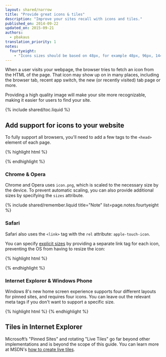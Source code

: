 ```yaml
---
layout: shared/narrow
title: "Provide great icons & tiles"
description: "Improve your sites recall with icons and tiles."
published_on: 2014-09-22
updated_on: 2015-09-21
authors:
  - pbakaus
translation_priority: 1
notes:
  fourtyeight:
    - "Icons sizes should be based on 48px, for example 48px, 96px, 144px and 192px"
---
```


<p class="intro">
When a user visits your webpage, the browser tries to fetch an icon from the 
HTML of the page. That icon may show up on in many places, including the
browser tab, recent app switch, the new (or recently visited) tab page or more.
</p>

Providing a high quality image will make your site more recognizable, making it
easier for users to find your site. 

{% include shared/toc.liquid %}

## Add support for icons to your website
To fully support all browsers, you'll need to add a few tags to the `<head>`
element of each page.

{% highlight html %}
<!-- icon in the highest resolution we need it for -->
<link rel="icon" sizes="192x192" href="icon.png">

<!-- reuse same icon for Safari -->
<link rel="apple-touch-icon" href="ios-icon.png">

<!-- multiple icons for IE -->
<meta name="msapplication-square310x310logo" content="icon_largetile.png">
{% endhighlight %}

### Chrome & Opera

Chrome and Opera uses `icon.png`, which is scaled to the necessary size by 
the device. To prevent automatic scaling, you can also provide additional 
sizes by specifying the `sizes` attribute.

{% include shared/remember.liquid title="Note" list=page.notes.fourtyeight %}

### Safari

Safari also uses the `<link>` tag with the `rel` attribute: `apple-touch-icon`.

You can specify [explicit sizes](https://developer.apple.com/library/ios/documentation/UserExperience/Conceptual/MobileHIG/IconMatrix.html#//apple_ref/doc/uid/TP40006556-CH27) 
by providing a separate link tag for each icon, preventing the OS from 
having to resize the icon:

{% highlight html %}
<link rel="apple-touch-icon" href="touch-icon-iphone.png">
<link rel="apple-touch-icon" sizes="76x76" href="touch-icon-ipad.png">
<link rel="apple-touch-icon" sizes="120x120" href="touch-icon-iphone-retina.png">
<link rel="apple-touch-icon" sizes="152x152" href="touch-icon-ipad-retina.png">
{% endhighlight %}

### Internet Explorer & Windows Phone

Windows 8's new home screen experience supports four different layouts for 
pinned sites, and requires four icons. You can leave out the relevant meta 
tags if you don't want to support a specific size.

{% highlight html %}
<meta name="msapplication-square70x70logo" content="icon_smalltile.png">
<meta name="msapplication-square150x150logo" content="icon_mediumtile.png">
<meta name="msapplication-wide310x150logo" content="icon_widetile.png">
{% endhighlight %}

## Tiles in Internet Explorer

Microsoft’s "Pinned Sites" and rotating "Live Tiles" go far beyond other
implementations and is beyond the scope of this guide. You can learn more
at MSDN's
[how to create live tiles](//msdn.microsoft.com/en-us/library/ie/dn455115(v=vs.85).aspx).
